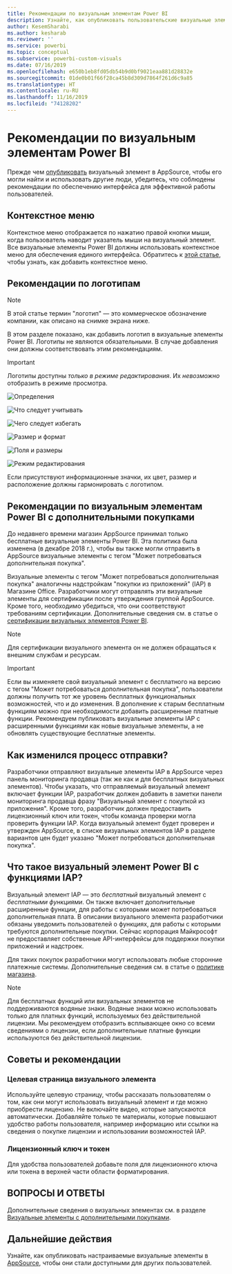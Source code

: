 ```yaml
---
title: Рекомендации по визуальным элементам Power BI
description: Узнайте, как опубликовать пользовательские визуальные элементы в AppSource, чтобы они стали доступными для приобретения другими пользователями.
author: KesemSharabi
ms.author: kesharab
ms.reviewer: ''
ms.service: powerbi
ms.topic: conceptual
ms.subservice: powerbi-custom-visuals
ms.date: 07/16/2019
ms.openlocfilehash: e650b1eb8fd05db54b9d0bf9021eaa881d28832e
ms.sourcegitcommit: 01de0b01f66f28ca45b8d309d7864f261d6c9a85
ms.translationtype: HT
ms.contentlocale: ru-RU
ms.lasthandoff: 11/16/2019
ms.locfileid: "74128202"
---
```

# <a name="guidelines-for-power-bi-visuals"></a>Рекомендации по визуальным элементам Power BI
Прежде чем [опубликовать](https://docs.microsoft.com/power-bi/developer/office-store) визуальный элемент в AppSource, чтобы его могли найти и использовать другие люди, убедитесь, что соблюдены рекомендации по обеспечению интерфейса для эффективной работы пользователей. 

## <a name="context-menu"></a>Контекстное меню
Контекстное меню отображается по нажатию правой кнопки мыши, когда пользователь наводит указатель мыши на визуальный элемент.
Все визуальные элементы Power BI должны использовать контекстное меню для обеспечения единого интерфейса. Обратитесь к [этой статье](https://github.com/Microsoft/PowerBI-visuals/blob/gh-pages/tutorials/building-bar-chart/adding-context-menu-to-the-bar.md), чтобы узнать, как добавить контекстное меню.


## <a name="logo-guidelines"></a>Рекомендации по логотипам
> [!NOTE]
> В этой статье термин "логотип" — это коммерческое обозначение компании, как описано на снимке экрана ниже. 

В этом разделе показано, как добавить логотип в визуальные элементы Power BI. Логотипы не являются обязательными. В случае добавления они должны соответствовать этим рекомендациям. 

> [!IMPORTANT]
> Логотипы доступны *только в режиме редактирования*. Их *невозможно* отобразить в режиме просмотра.


![Определения](media/guidelines-powerbi-visuals/definitions.png)

![Что следует учитывать](media/guidelines-powerbi-visuals/things-to-keep-in-mind.png)

![Чего следует избегать](media/guidelines-powerbi-visuals/things-to-avoid.png)

![Размер и формат](media/guidelines-powerbi-visuals/size-and-format.png)

![Поля и размеры](media/guidelines-powerbi-visuals/margins-and-sizes.png)

![Режим редактирования](media/guidelines-powerbi-visuals/logos-in-edit-mode.png)


Если присутствуют информационные значки, их цвет, размер и расположение должны гармонировать с логотипом.

## <a name="guidelines-for-power-bi-visuals-with-additional-purchases"></a>Рекомендации по визуальным элементам Power BI с дополнительными покупками

До недавнего времени магазин AppSource принимал только бесплатные визуальные элементы Power BI. Эта политика была изменена (в декабре 2018 г.), чтобы вы также могли отправить в AppSource визуальные элементы с тегом "Может потребоваться дополнительная покупка". 

Визуальные элементы с тегом "Может потребоваться дополнительная покупка" аналогичны надстройкам "покупки из приложений" (IAP) в Магазине Office. Разработчики могут отправлять эти визуальные элементы для сертификации после утверждения группой AppSource. Кроме того, необходимо убедиться, что они соответствуют требованиям сертификации. Дополнительные сведения см. в статье о [сертификации визуальных элементов Power BI](../developer/power-bi-custom-visuals-certified.md).

> [!NOTE]
> Для сертификации визуального элемента он не должен обращаться к внешним службам и ресурсам.

>[!IMPORTANT]  
> Если вы изменяете свой визуальный элемент с бесплатного на версию с тегом "Может потребоваться дополнительная покупка", пользователи должны получить тот же уровень бесплатных функциональных возможностей, что и до изменения. В дополнение к старым бесплатным функциям можно при необходимости добавить расширенные платные функции. Рекомендуем публиковать визуальные элементы IAP с расширенными функциями как новые визуальные элементы, а не обновлять существующие бесплатные элементы.

## <a name="what-changed-in-the-submission-process"></a>Как изменился процесс отправки?

Разработчики отправляют визуальные элементы IAP в AppSource через панель мониторинга продавца (так же как и для бесплатных визуальных элементов). Чтобы указать, что отправляемый визуальный элемент включает функции IAP, разработчик должен добавить в заметки панели мониторинга продавца фразу "Визуальный элемент с покупкой из приложения". Кроме того, разработчик должен предоставить лицензионный ключ или токен, чтобы команда проверки могла проверить функции IAP. Когда визуальный элемент будет проверен и утвержден AppSource, в списке визуальных элементов IAP в разделе вариантов цен будет указано "Может потребоваться дополнительная покупка".

## <a name="what-is-a-power-bi-visual-with-iap-features"></a>Что такое визуальный элемент Power BI с функциями IAP?

Визуальный элемент IAP — это *бесплатный* визуальный элемент с *бесплатными функциями*. Он также включает дополнительные расширенные функции, для работы с которыми может потребоваться дополнительная плата. В описании визуального элемента разработчики обязаны уведомить пользователей о функциях, для работы с которыми требуются дополнительные покупки. Сейчас корпорация Майкрософт не предоставляет собственные API-интерфейсы для поддержки покупки приложений и надстроек.

Для таких покупок разработчики могут использовать любые сторонние платежные системы. Дополнительные сведения см. в статье о [политике магазина](https://docs.microsoft.com/office/dev/store/validation-policies#2-apps-or-add-ins-can-display-certain-ads).

> [!NOTE]
> Для бесплатных функций или визуальных элементов не поддерживаются водяные знаки. Водяные знаки можно использовать только для платных функций, используемых без действительной лицензии. Мы рекомендуем отобразить всплывающее окно со всеми сведениями о лицензии, если дополнительные платные функции используются без действительной лицензии.  


## <a name="best-practices"></a>Советы и рекомендации

### <a name="visual-landing-page"></a>Целевая страница визуального элемента

Используйте целевую страницу, чтобы рассказать пользователям о том, как они могут использовать визуальный элемент и где можно приобрести лицензию. Не включайте видео, которые запускаются автоматически. Добавляйте только те материалы, которые повышают удобство работы пользователя, например информацию или ссылки на сведения о покупке лицензии и использовании возможностей IAP.

### <a name="license-key-and-token"></a>Лицензионный ключ и токен

Для удобства пользователей добавьте поля для лицензионного ключа или токена в верхней части области форматирования.

## <a name="faq"></a>ВОПРОСЫ И ОТВЕТЫ

Дополнительные сведения о визуальных элементах см. в разделе [Визуальные элементы с дополнительными покупками](https://docs.microsoft.com/power-bi/power-bi-custom-visuals-faq#visuals-with-additional-purchases).

## <a name="next-steps"></a>Дальнейшие действия

Узнайте, как опубликовать настраиваемые визуальные элементы в [AppSource](office-store.md), чтобы они стали доступными для других пользователей.
